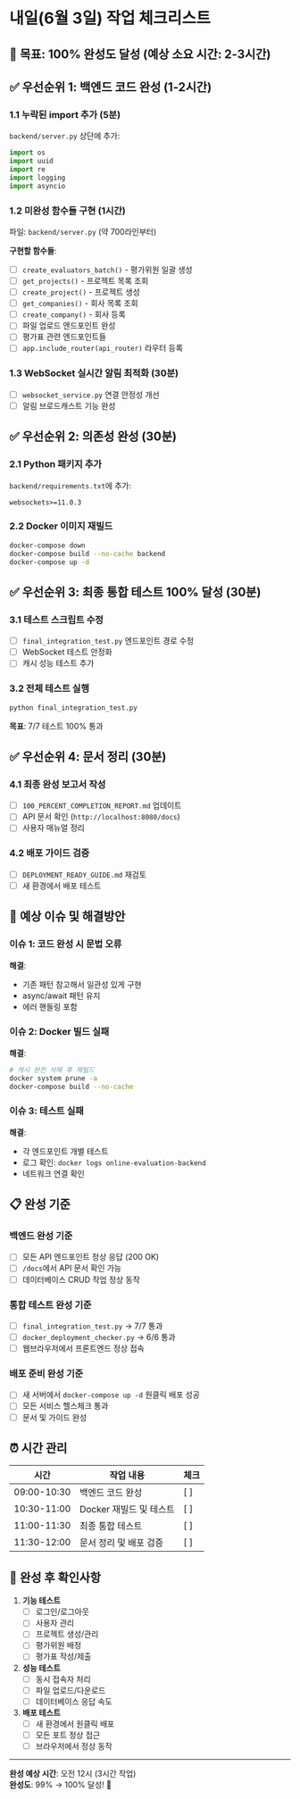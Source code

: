 # 내일(6월 3일) 작업 체크리스트

## 🎯 목표: 100% 완성도 달성 (예상 소요 시간: 2-3시간)

## ✅ 우선순위 1: 백엔드 코드 완성 (1-2시간)

### 1.1 누락된 import 추가 (5분)
`backend/server.py` 상단에 추가:
```python
import os
import uuid  
import re
import logging
import asyncio
```

### 1.2 미완성 함수들 구현 (1시간)
파일: `backend/server.py` (약 700라인부터)

**구현할 함수들**:
- [ ] `create_evaluators_batch()` - 평가위원 일괄 생성
- [ ] `get_projects()` - 프로젝트 목록 조회  
- [ ] `create_project()` - 프로젝트 생성
- [ ] `get_companies()` - 회사 목록 조회
- [ ] `create_company()` - 회사 등록
- [ ] 파일 업로드 엔드포인트 완성
- [ ] 평가표 관련 엔드포인트들
- [ ] `app.include_router(api_router)` 라우터 등록

### 1.3 WebSocket 실시간 알림 최적화 (30분)
- [ ] `websocket_service.py` 연결 안정성 개선
- [ ] 알림 브로드캐스트 기능 완성

## ✅ 우선순위 2: 의존성 완성 (30분)

### 2.1 Python 패키지 추가
`backend/requirements.txt`에 추가:
```
websockets>=11.0.3
```

### 2.2 Docker 이미지 재빌드
```bash
docker-compose down
docker-compose build --no-cache backend
docker-compose up -d
```

## ✅ 우선순위 3: 최종 통합 테스트 100% 달성 (30분)

### 3.1 테스트 스크립트 수정
- [ ] `final_integration_test.py` 엔드포인트 경로 수정
- [ ] WebSocket 테스트 안정화
- [ ] 캐시 성능 테스트 추가

### 3.2 전체 테스트 실행
```bash
python final_integration_test.py
```
**목표**: 7/7 테스트 100% 통과

## ✅ 우선순위 4: 문서 정리 (30분)

### 4.1 최종 완성 보고서 작성
- [ ] `100_PERCENT_COMPLETION_REPORT.md` 업데이트
- [ ] API 문서 확인 (`http://localhost:8080/docs`)
- [ ] 사용자 매뉴얼 정리

### 4.2 배포 가이드 검증
- [ ] `DEPLOYMENT_READY_GUIDE.md` 재검토
- [ ] 새 환경에서 배포 테스트

## 🔧 예상 이슈 및 해결방안

### 이슈 1: 코드 완성 시 문법 오류
**해결**: 
- 기존 패턴 참고해서 일관성 있게 구현
- async/await 패턴 유지
- 에러 핸들링 포함

### 이슈 2: Docker 빌드 실패
**해결**:
```bash
# 캐시 완전 삭제 후 재빌드
docker system prune -a
docker-compose build --no-cache
```

### 이슈 3: 테스트 실패
**해결**:
- 각 엔드포인트 개별 테스트
- 로그 확인: `docker logs online-evaluation-backend`
- 네트워크 연결 확인

## 📋 완성 기준

### 백엔드 완성 기준
- [ ] 모든 API 엔드포인트 정상 응답 (200 OK)
- [ ] `/docs`에서 API 문서 확인 가능
- [ ] 데이터베이스 CRUD 작업 정상 동작

### 통합 테스트 완성 기준  
- [ ] `final_integration_test.py` → 7/7 통과
- [ ] `docker_deployment_checker.py` → 6/6 통과
- [ ] 웹브라우저에서 프론트엔드 정상 접속

### 배포 준비 완성 기준
- [ ] 새 서버에서 `docker-compose up -d` 원클릭 배포 성공
- [ ] 모든 서비스 헬스체크 통과
- [ ] 문서 및 가이드 완성

## ⏰ 시간 관리

| 시간 | 작업 내용 | 체크 |
|------|-----------|------|
| 09:00-10:30 | 백엔드 코드 완성 | [ ] |
| 10:30-11:00 | Docker 재빌드 및 테스트 | [ ] |  
| 11:00-11:30 | 최종 통합 테스트 | [ ] |
| 11:30-12:00 | 문서 정리 및 배포 검증 | [ ] |

## 🎉 완성 후 확인사항

1. **기능 테스트**
   - [ ] 로그인/로그아웃
   - [ ] 사용자 관리  
   - [ ] 프로젝트 생성/관리
   - [ ] 평가위원 배정
   - [ ] 평가표 작성/제출

2. **성능 테스트**
   - [ ] 동시 접속자 처리
   - [ ] 파일 업로드/다운로드
   - [ ] 데이터베이스 응답 속도

3. **배포 테스트**
   - [ ] 새 환경에서 원클릭 배포
   - [ ] 모든 포트 정상 접근
   - [ ] 브라우저에서 정상 동작

---
**완성 예상 시간**: 오전 12시 (3시간 작업)  
**완성도**: 99% → 100% 달성! 🚀
